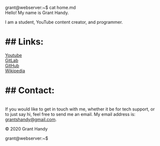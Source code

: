 <span id="a">grant@webserver</span>:<span id="c">~</span>$ cat home.md<br>Hello! My name is Grant Handy.<!-- laglaglaglaglaglaglaglaglaglaglaglag --><p> I am a student, YouTube content creator, and programmer.</p><!-- qowifjqwoeijfoqweijfqweoifjqweofijqweoqwoijefoqwijefoijfqiwoefjj -->
<h1>## Links:</h1><!- oqwipjefqwioefjwioq --><a href="https://www.youtube.com/channel/UCeLzMaLtQXluv0Q2z94obFA/">Youtube</a><br><a href="https://gitlab.com/DefunctLizard">GitLab</a><br><a href="https://github.com/DefunctLizard/DefunctLizard">GitHub</a><br><a href="https://en.wikipedia.org/wiki/User:Grant_Handy">Wikipedia</a></p>

<h1>## Contact:</h1><br><!- oqwipjefqwioefjwioqfjoiqwjfeioqwjefoi -->
If you would like to get in touch with me, whether it be for tech support, or to just say hi<!-- slightdelayhere-->, feel free to send me an email.<!-- longlongcomment --> My email address is: <a href="mailto:grantshandy@gmail.com">grantshandy@gmail.com</a>.</p>
<p>&copy; 2020 Grant Handy</p>
<span id="a">grant@webserver</span>:<span id="c">~</span>$ 

